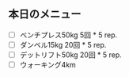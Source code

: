 ## 本日のメニュー
- [ ] ベンチプレス50kg 5回 * 5 rep.
- [ ] ダンベル15kg 20回 * 5 rep.
- [ ] デットリフト50kg 20回 * 5 rep.
- [ ] ウォーキング4km
